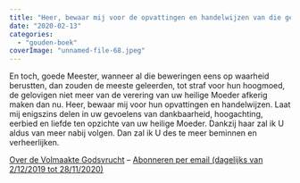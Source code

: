 ```yaml
---
title: "Heer, bewaar mij voor de opvattingen en handelwijzen van die geleerden"
date: "2020-02-13"
categories: 
  - "gouden-boek"
coverImage: "unnamed-file-68.jpeg"
---
```


En toch, goede Meester, wanneer al die beweringen eens op waarheid berustten, dan zouden de meeste geleerden, tot straf voor hun hoogmoed, de gelovigen niet meer van de verering van uw heilige Moeder afkerig maken dan nu. Heer, bewaar mij voor hun opvattingen en handelwijzen. Laat mij enigszins delen in uw gevoelens van dankbaarheid, hoogachting, eerbied en liefde ten opzichte van uw heilige Moeder. Dankzij haar zal ik U aldus van meer nabij volgen. Dan zal ik U des te meer beminnen en verheerlijken.

[Over de Volmaakte Godsvrucht](/blog/een-jaar-lang-volmaakte-godsvrucht/) – [Abonneren per email (dagelijks van 2/12/2019 tot 28/11/2020)](http://eepurl.com/9RKvX)
